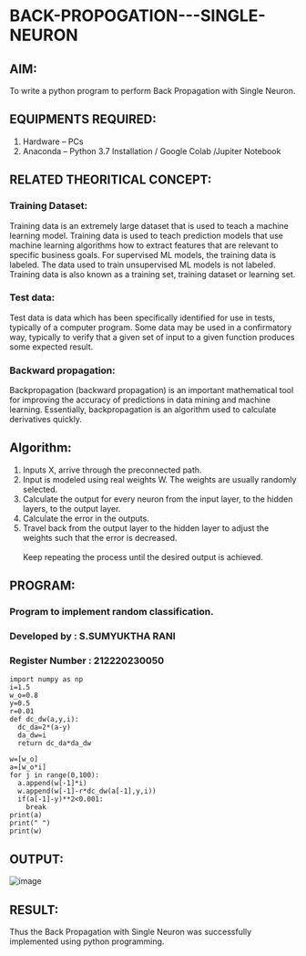 # BACK-PROPOGATION---SINGLE-NEURON
## AIM:
 
To write a python program to perform Back Propagation with Single Neuron.
 
## EQUIPMENTS REQUIRED:
 
1. Hardware – PCs
2. Anaconda – Python 3.7 Installation / Google Colab /Jupiter Notebook
 
## RELATED THEORITICAL CONCEPT:
 
### Training Dataset:
Training data is an extremely large dataset that is used to teach a machine learning model. Training data is used to teach prediction models that use machine learning algorithms how to extract features that are relevant to specific business goals. For supervised ML models, the training data is labeled. The data used to train unsupervised ML models is not labeled. Training data is also known as a training set, training dataset or learning set.
 
### Test data:
Test data is data which has been specifically identified for use in tests, typically of a computer program. Some data may be used in a confirmatory way, typically to verify that a given set of input to a given function produces some expected result.
 
### Backward propagation:
Backpropagation (backward propagation) is an important mathematical tool for improving the accuracy of predictions in data mining and machine learning. Essentially, backpropagation is an algorithm used to calculate derivatives quickly.
 
## Algorithm:
1. Inputs X, arrive through the preconnected path.
2. Input is modeled using real weights W. The weights are usually randomly selected.
3. Calculate the output for every neuron from the input layer, to the hidden layers, to the output layer.
4. Calculate the error in the outputs.
5. Travel back from the output layer to the hidden layer to adjust the weights such that the error is decreased. 
<br/><br/>Keep repeating the process until the desired output is achieved.
 
## PROGRAM:
### Program to implement random classification.
### Developed by   : S.SUMYUKTHA RANI
### Register Number :  212220230050
```
import numpy as np
i=1.5    
w_o=0.8  
y=0.5    
r=0.01   
def dc_dw(a,y,i):
  dc_da=2*(a-y)
  da_dw=i
  return dc_da*da_dw
  
w=[w_o]
a=[w_o*i]
for j in range(0,100):
  a.append(w[-1]*i)
  w.append(w[-1]-r*dc_dw(a[-1],y,i))
  if(a[-1]-y)**2<0.001:
    break
print(a)
print(" ")
print(w)
```
 
## OUTPUT:
 
![image](https://user-images.githubusercontent.com/75235293/164050860-f854dccf-c16c-4aba-af0a-fa071aa341b3.png)
 
 
## RESULT:
 
Thus the Back Propagation with Single Neuron was successfully implemented using python programming.
 
